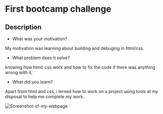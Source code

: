 # First bootcamp challenge

## Description

- What was your motivation?


My motivation was learning about building and debuging in html/css.

- What problem does it solve?


knowing how html/ css work and how to fix the code if there was anything wrong with it.

- What did you learn?


Apart from html and css, i lerned how to work on a project using tools at my disposal to help me complete my work.



![Screenshot-of-my-webpage](./assets/images/Screenshot%202023-03-09%20112816.png)
